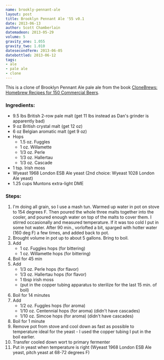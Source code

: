 ```yaml
---
name: brookly-pennant-ale
layout: post
title: Brooklyn Pennant Ale '55 v0.1
date: 2013-06-13
author: Scott Chamberlain
datemadeon: 2013-05-29
volume: 5
gravity_one: 1.055
gravity_two: 1.010
datesecondferm: 2013-06-05
datebottled: 2013-06-12
tags: 
- ale
- pale ale
- clone
---
```


This is a clone of Brooklyn Pennant Ale pale ale from the book [CloneBrews: Homebrew Recipes for 150 Commercial Beers][book]. 

### Ingredients:

+ 9.5 lbs British 2-row pale malt (get 11 lbs instead as Dan's grinder is apparently bad)
+ 9 oz British crystal malt (get 12 oz)
+ 6 oz Belgian aromatic malt (get 9 oz)
+ Hops
	+ 1.5 oz. Fuggles
	+ 1 oz. Willamette
	+ 1/3 oz. Perle
	+ 1/3 oz. Hallertau
	+ 1/3 oz. Cascade
+ 1 tsp. Irish moss 
+ Wyeast 1968 London ESB Ale yeast (2nd choice: Wyeast 1028 London Ale yeast)
+ 1.25 cups Muntons extra-light DME

### Steps:

1. I'm doing all grain, so I use a mash tun. Warmed up water in pot on stove to 154 degrees F. Then poured the whole three malts together into the cooler, and poured enough water on top of the malts to cover them.  I stirred occasionally and measured temperature. If it was too cold I put in some hot water.  After 90 min., vorlofted a bit, sparged with hotter water (160 deg F) a few times, and added back to pot. 
2. Brought volume in pot up to about 5 gallons. Bring to boil.
3. Add 
	+ 1 oz. Fuggles hops (for bittering)
	+ 1 oz. Willamette hops (for bittering)
4. Boil for 45 min
5. Add
	+ 1/3 oz. Perle hops (for flavor)
	+ 1/3 oz. Hallertau hops (for flavor)
	+ 1 tbsp irish moss
	+ (put in the copper tubing apparatus to sterilize for the last 15 min. of boil)
6. Boil for 14 minutes
7. Add
	+ 1/2 oz. Fuggles hops (for aroma) 
	+ 1/10 oz. Centennial hops (for aroma) (didn't have cascades)
	+ 1/10 oz. Simcoe hops (for aroma) (didn't have cascades)
8. Boil for 1 minute
9. Remove pot from stove and cool down as fast as possible to temperature ideal for the yeast - I used the copper tubing I put in the boil earlier.
10. Transfer cooled down wort to primary fermenter
11. Put in yeast when temperature is right (Wyeast 1968 London ESB Ale yeast, pitch yeast at 68-72 degrees F)

<!-- Dates:

+ Made and put into primary fermenter on 2013-05-29
	+ initial gravity 1.055 (matched the target, woohoo!)
	+ fermented at ~70 deg F, ended 2013-06-05
+ Moved to secondary fermentation on 2013-06-05, ended 2013-06-12
	+ Final gravity reading before bottling was 1.010
+ Bottled on 2013-06-12 in mostly grolsch style bottles -->

[book]: http://www.amazon.com/CloneBrews-Homebrew-Recipes-Commercial-Beers/dp/1580170773